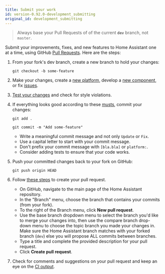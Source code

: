 ```yaml
---
title: Submit your work
id: version-0.92.0-development_submitting
original_id: development_submitting
---
```


> Always base your Pull Requests of of the current **`dev`** branch, not `master`.

Submit your improvements, fixes, and new features to Home Assistant one at a time, using GitHub [Pull Requests](https://help.github.com/articles/using-pull-requests). Here are the steps:

 1. From your fork's dev branch, create a new branch to hold your changes:

      `git checkout -b some-feature`

 2. Make your changes, create a [new platform](creating_platform_index.md), develop a [new component](creating_component_index.md), or fix [issues](https://github.com/home-assistant/home-assistant/issues).

 3. [Test your changes](development_testing.md) and check for style violations.

 4. If everything looks good according to these [musts](development_checklist.md), commit your changes:

    `git add .`

    `git commit -m "Add some-feature"`

     * Write a meaningful commit message and not only `Update` or `Fix`.
     * Use a capital letter to start with your commit message.
     * Don't prefix your commit message with `[bla.bla]` or `platform:`.
     * Consider adding tests to ensure that your code works.

 5. Push your committed changes back to your fork on GitHub:

    `git push origin HEAD`

 6. Follow [these steps](https://help.github.com/articles/creating-a-pull-request/) to create your pull request.

     * On GitHub, navigate to the main page of the Home Assistant repository.
     * In the "Branch" menu, choose the branch that contains your commits (from your fork).
     * To the right of the Branch menu, click **New pull request**.
     * Use the base branch dropdown menu to select the branch you'd like to merge your changes into, then use the compare branch drop-down menu to choose the topic branch you made your changes in. Make sure the Home Assistant branch matches with your forked branch (`dev`) else you will propose ALL commits between branches.
     * Type a title and complete the provided description for your pull request.
     * Click **Create pull request**.

 7. Check for comments and suggestions on your pull request and keep an eye on the [CI output](https://travis-ci.org/home-assistant/home-assistant/).

